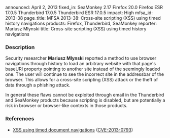 announced: April 2, 2013
fixed_in: SeaMonkey 2.17
          Firefox 20.0
          Firefox ESR 17.0.5
          Thunderbird 17.0.5
          Thunderbird ESR 17.0.5
impact: High
mfsa_id: 2013-38
page_title: MFSA 2013-38:  Cross-site scripting (XSS) using timed history navigations
products: Firefox, Thunderbird, SeaMonkey
reporter: Mariusz Mlynski
title: Cross-site scripting (XSS) using timed history navigations

<h3>Description</h3>

<p>Security researcher <strong>Mariusz Mlynski</strong> reported a method to use
browser navigations through history to load an arbitrary website with that
page's baseURI property pointing to another site instead of the seemingly loaded
one. The user will continue to see the incorrect site in the addressbar of the
browser. This allows for a cross-site scripting (XSS) attack or the theft of
data through a phishing attack.
</p>

<p class="note">In general these flaws cannot be exploited through email in the
Thunderbird and SeaMonkey products because scripting is disabled, but are
potentially a risk in browser or browser-like contexts in those products.</p>

<h3>References</h3>

<ul>
  <li><a href="https://bugzilla.mozilla.org/show_bug.cgi?id=803870">
      XSS using timed document navigations</a> (<a href="http://cve.mitre.org/cgi-bin/cvename.cgi?name=CVE-2013-0793" class="ex-ref">CVE-2013-0793</a>)</li>
</ul>



